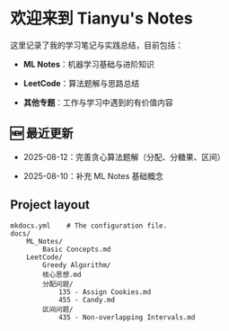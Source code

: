 # 欢迎来到 Tianyu's Notes

这里记录了我的学习笔记与实践总结，目前包括：


- **ML Notes**：机器学习基础与进阶知识

- **LeetCode**：算法题解与思路总结

- **其他专题**：工作与学习中遇到的有价值内容

## 🆕 最近更新

- 2025-08-12：完善贪心算法题解（分配、分糖果、区间）

- 2025-08-10：补充 ML Notes 基础概念



## Project layout

    mkdocs.yml    # The configuration file.
    docs/
        ML_Notes/
            Basic Concepts.md
        LeetCode/
	        Greedy Algorithm/
	        核心思想.md
	        分配问题/
			    135 - Assign Cookies.md
			    455 - Candy.md
			区间问题/
				435 - Non-overlapping Intervals.md
            

